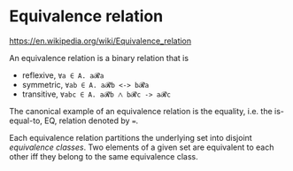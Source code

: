 # Equivalence relation

https://en.wikipedia.org/wiki/Equivalence_relation

An equivalence relation is a binary relation that is
- reflexive,  `∀a ∈ A. a𝓡a`
- symmetric,  `∀ab ∈ A. a𝓡b <-> b𝓡a`
- transitive, `∀abc ∈ A. a𝓡b ⋀ b𝓡c -> a𝓡c`

The canonical example of an equivalence relation is the equality, i.e. the is-equal-to, EQ, relation denoted by `=`.

Each equivalence relation partitions the underlying set into disjoint *equivalence classes*. Two elements of a given set are equivalent to each other iff they belong to the same equivalence class.
